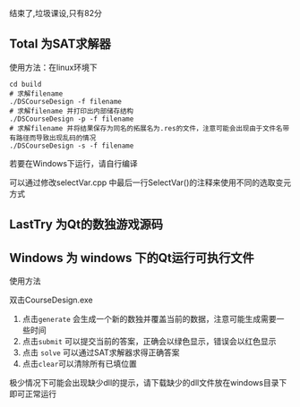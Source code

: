 结束了,垃圾课设,只有82分



## Total 为SAT求解器

使用方法：在linux环境下

```shell
cd build
# 求解filename
./DSCourseDesign -f filename
# 求解filename 并打印出内部储存结构
./DSCourseDesign -p -f filename
# 求解filename 并将结果保存为同名的拓展名为.res的文件，注意可能会出现由于文件名带有路径而导致出现乱码的情况
./DSCourseDesign -s -f filename
```

若要在Windows下运行，请自行编译

可以通过修改selectVar.cpp 中最后一行SelectVar()的注释来使用不同的选取变元方式

## LastTry 为Qt的数独游戏源码

## Windows 为 windows 下的Qt运行可执行文件

使用方法

双击CourseDesign.exe

1. 点击`generate` 会生成一个新的数独并覆盖当前的数据，注意可能生成需要一些时间
2. 点击`submit` 可以提交当前的答案，正确会以绿色显示，错误会以红色显示
3. 点击 `solve` 可以通过SAT求解器求得正确答案
4. 点击`clear`可以清除所有已填位置

极少情况下可能会出现缺少dll的提示，请下载缺少的dll文件放在windows目录下即可正常运行